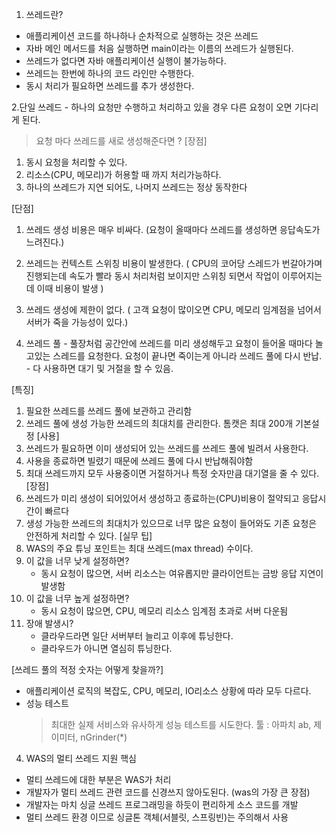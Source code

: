 1. 쓰레드란?
- 애플리케이션 코드를 하나하나 순차적으로 실행하는 것은 쓰레드
- 자바 메인 메서드를 처음 실행하면 main이라는 이름의 쓰레드가 실행된다.
- 쓰레드가 없다면 자바 애플리케이션 실행이 불가능하다.
- 쓰레드는 한번에 하나의 코드 라인만 수행한다.
- 동시 처리가 필요하면 쓰레드를 추가 생성한다.


2.단일 쓰레드 - 하나의 요청만 수행하고 처리하고 있을 경우 다른 요청이 오면 기다리게 된다.
 > 요청 마다 쓰레드를 새로 생성해준다면 ?
   [장점]
   1. 동시 요청을 처리할 수 있다.
   2. 리소스(CPU, 메모리)가 허용할 때 까지 처리가능하다.
   3. 하나의 쓰레드가 지연 되어도, 나머지 쓰레드는 정상 동작한다
   
   [단점]
   1. 쓰레드 생성 비용은 매우 비싸다. (요청이 올때마다 쓰레드를 생성하면 응답속도가 느려진다.)
   2. 쓰레드는 컨텍스트 스위칭 비용이 발생한다. ( CPU의 코어당 스레드가 번갈아가며 진행되는데 속도가 빨라 동시 처리처럼 보이지만 스위칭 되면서 작업이 이루어지는데 이때 비용이 발생 )
   3. 쓰레드 생성에 제한이 없다. ( 고객 요청이 많이오면 CPU, 메모리 임계점을 넘어서 서버가 죽을 가능성이 있다.)


3. 쓰레드 풀 - 풀장처럼 공간안에 쓰레드를 미리 생성해두고 요청이 들어올 때마다 놀고있는 스레드를 요청한다. 요청이 끝나면 죽이는게 아니라 쓰레드 풀에 다시 반납.
          - 다 사용하면 대기 및 거절을 할 수 있음.

[특징]
1. 필요한 쓰레드를 쓰레드 풀에 보관하고 관리함
2. 쓰레드 풀에 생성 가능한 쓰레드의 최대치를 관리한다. 톰캣은 최대 200개 기본설정
[사용]
1. 쓰레드가 필요하면 이미 생성되어 있는 쓰레드를 쓰레드 풀에 빌려서 사용한다.
2. 사용을 종료하면 빌렸기 때문에 쓰레드 풀에 다시 반납해줘야함
3. 최대 쓰레드까지 모두 사용중이면 거절하거나 특정 숫자만큼 대기열을 줄 수 있다.
[장점]
1. 쓰레드가 미리 생성이 되어있어서 생성하고 종료하는(CPU)비용이 절약되고 응답시간이 빠르다
2. 생성 가능한 쓰레드의 최대치가 있으므로 너무 많은 요청이 들어와도 기존 요청은 안전하게 처리할 수 있다.
[실무 팁]
1. WAS의 주요 튜닝 포인트는 최대 쓰레드(max thread) 수이다.
2. 이 값을 너무 낮게 설정하면?
   - 동시 요청이 많으면, 서버 리소스는 여유롭지만 클라이언트는 금방 응답 지연이 발생함
3. 이 값을 너무 높게 설정하면?
   - 동시 요청이 많으면, CPU, 메모리 리소스 임계점 초과로 서버 다운됨
4. 장애 발생시?
   - 클라우드라면 일단 서버부터 늘리고 이후에 튜닝한다.
   - 클라우드가 아니면 열심히 튜닝한다.
    
[쓰레드 풀의 적정 숫자는 어떻게 찾을까?]
- 애플리케이션 로직의 복잡도, CPU, 메모리, IO리소스 상황에 따라 모두 다르다.
- 성능 테스트
  > 최대한 실제 서비스와 유사하게 성능 테스트를 시도한다.
  > 툴 : 아파치 ab, 제이미터, nGrinder(*)
 
 4. WAS의 멀티 쓰레드 지원 핵심
 - 멀티 쓰레드에 대한 부분은 WAS가 처리
 - 개발자가 멀티 쓰레드 관련 코드를 신경쓰지 않아도된다. (was의 가장 큰 장점)
 - 개발자는 마치 싱글 쓰레드 프로그래밍을 하듯이 편리하게 소스 코드를 개발
 - 멀티 쓰레드 환경 이므로 싱글톤 객체(서블릿, 스프링빈)는 주의해서 사용

 



